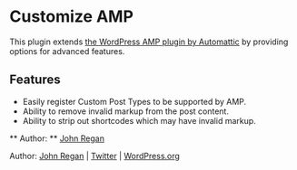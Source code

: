 # Customize AMP

This plugin extends [the WordPress AMP plugin by Automattic](https://wordpress.org/plugins/amp/) by providing options for advanced features.

## Features

* Easily register Custom Post Types to be supported by AMP.
* Ability to remove invalid markup from the post content.
* Ability to strip out shortcodes which may have invalid markup.

** Author: ** [John Regan](http://johnregan3.com)

Author: [John Regan](http://johnregan3.com) | [Twitter](http://twitter.com/johnregan3) | [WordPress.org](https://profiles.wordpress.org/johnregan3)
